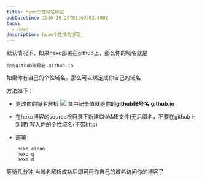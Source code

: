 ```yaml
---
title: hexo个性域名绑定
pubDatetime: 2016-10-29T01:09:03.000Z
tags:
  - Hexo
description: hexo个性域名绑定
---
```

默认情况下，如果hexo部署在github上，那么你的域名就是
```
你的github账号名.github.io
```
如果你有自己的个性域名，那么可以绑定成你自己的域名

方法如下：

* 更改你的域名解析
  ![](http://7xqwwf.com1.z0.glb.clouddn.com/QQ%E6%88%AA%E5%9B%BE20161029092710.png)
  其中记录值就是你的**github账号名.github.io**

* 在hexo博客的source根目录下新建CNAME文件(无后缀名，不要在github上新建)
  写入你的个性域名(不带http)

* 部署
```
	hexo clean
	hexo g
	hexo d
```

等待几分钟,当域名解析成功后即可用你自己的域名访问你的博客了